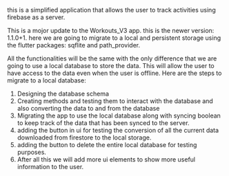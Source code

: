 this is a simplified application that allows the user to track activities using firebase as a server.

This is a mojor update to the Workouts_V3 app. this is the newer version: 1.1.0+1. here we are going to migrate to a local and persistent storage using the flutter packages: sqflite and path_provider.

All the functionalities will be the same with the only difference that we are going to use a local database to store the data. This will allow the user to have access to the data even when the user is offline. Here are the steps to migrate to a local database:

1. Designing the database schema
2. Creating methods and testing them to interact with the database and also converting the data to and from the database
3. Migrating the app to use the local database along with syncing boolean to keep track of the data that has been synced to the server.
4. adding the button in ui for testing the conversion of all the current data downloaded from firestore to the local storage. 
5. adding the button to delete the entire local database for testing purposes.
6. After all this we will add more ui elements to show more useful information to the user.